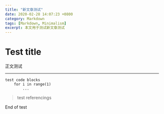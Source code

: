 ```yaml
---
title: "新文章测试"
date: 2020-02-28 14:07:23 +0800
category: Markdown
tags: [Markdown, Minimalism]
excerpt: 本文用于测试新文章测试
---
```

# Test title
正文测试
****
```
test code blocks
    for i in range(1)
        ...
```
> test referencings

End of test